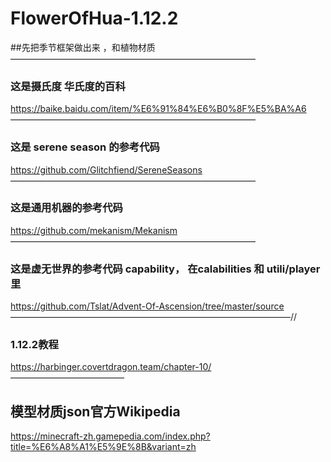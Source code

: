 # FlowerOfHua-1.12.2

##先把季节框架做出来 ，和植物材质 
————————————————————————————
### 这是摄氏度 华氏度的百科
https://baike.baidu.com/item/%E6%91%84%E6%B0%8F%E5%BA%A6
————————————————————————————
### 这是 serene season 的参考代码
 https://github.com/Glitchfiend/SereneSeasons
————————————————————————————
### 这是通用机器的参考代码
https://github.com/mekanism/Mekanism
————————————————————————————
### 这是虚无世界的参考代码 capability， 在calabilities 和 utili/player里
https://github.com/Tslat/Advent-Of-Ascension/tree/master/source
————————————————————————————————//
### 1.12.2教程 
https://harbinger.covertdragon.team/chapter-10/
—————————————
## 模型材质json官方Wikipedia
https://minecraft-zh.gamepedia.com/index.php?title=%E6%A8%A1%E5%9E%8B&variant=zh
